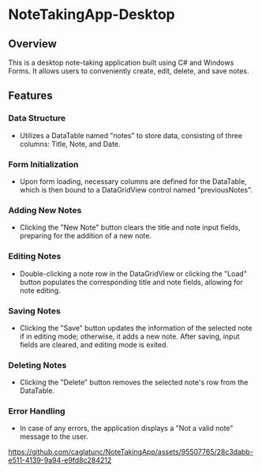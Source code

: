 # NoteTakingApp-Desktop

## Overview
This is a desktop note-taking application built using C# and Windows Forms. It allows users to conveniently create, edit, delete, and save notes.

## Features
### Data Structure
- Utilizes a DataTable named "notes" to store data, consisting of three columns: Title, Note, and Date.

### Form Initialization
- Upon form loading, necessary columns are defined for the DataTable, which is then bound to a DataGridView control named "previousNotes".

### Adding New Notes
- Clicking the "New Note" button clears the title and note input fields, preparing for the addition of a new note.

### Editing Notes
- Double-clicking a note row in the DataGridView or clicking the "Load" button populates the corresponding title and note fields, allowing for note editing.

### Saving Notes
- Clicking the "Save" button updates the information of the selected note if in editing mode; otherwise, it adds a new note. After saving, input fields are cleared, and editing mode is exited.

### Deleting Notes
- Clicking the "Delete" button removes the selected note's row from the DataTable.

### Error Handling
- In case of any errors, the application displays a "Not a valid note" message to the user.

https://github.com/caglatunc/NoteTakingApp/assets/95507765/28c3dabb-e511-4139-9a94-e9fd8c284212

